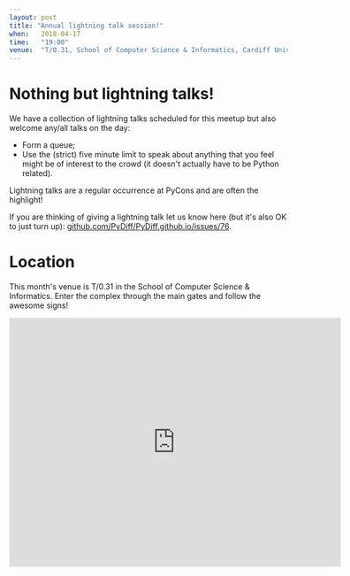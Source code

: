 ```yaml
---
layout: post
title: "Annual lightning talk session!"
when:   2018-04-17
time:   "19:00"
venue:  "T/0.31, School of Computer Science & Informatics, Cardiff University"
---
```


# Nothing but lightning talks!

We have a collection of lightning talks scheduled for this meetup but also
welcome any/all talks on the day:

- Form a queue;
- Use the (strict) five minute limit to speak about anything that you feel might
  be of interest to the crowd (it doesn't actually have to be Python related).

Lightning talks are a regular occurrence at PyCons and are often the highlight!

If you are thinking of giving a lightning talk let us know here (but it's also
OK to just turn up):
[github.com/PyDiff/PyDiff.github.io/issues/76](https://github.com/PyDiff/PyDiff.github.io/issues/76).

# Location

This month's venue is T/0.31 in the School of Computer Science & Informatics. Enter the complex through the main gates and follow the awesome signs!

<iframe src="https://www.google.com/maps/embed?pb=!1m18!1m12!1m3!1d2484.5563658121855!2d-3.1726044842308547!3d51.4846569796314!2m3!1f0!2f0!3f0!3m2!1i1024!2i768!4f13.1!3m3!1m2!1s0x486e1cb8742c46f5%3A0xc620b871e5d19cac!2sTrevithick+Bldg%2C+Cardiff+CF24!5e0!3m2!1sen!2suk!4v1456917752266" width="600" height="450" frameborder="0" style="border:0" allowfullscreen>&nbsp;</iframe>
